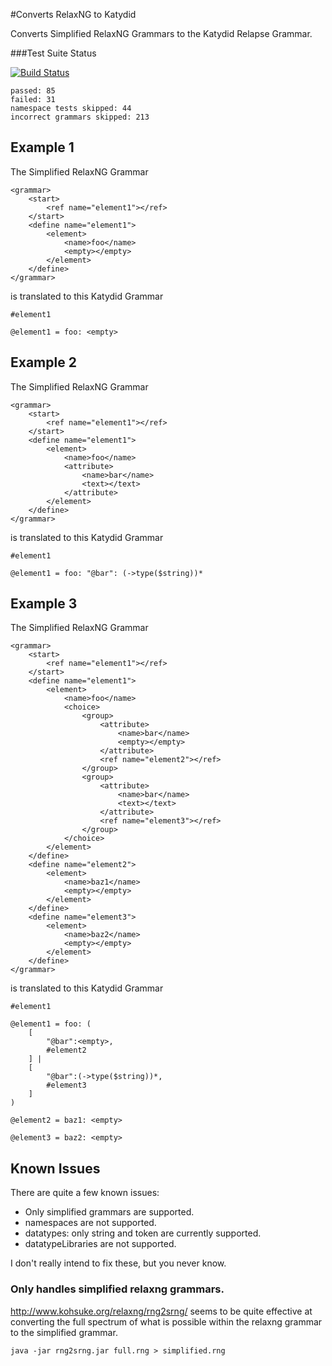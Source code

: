 #Converts RelaxNG to Katydid

Converts Simplified RelaxNG Grammars to the Katydid Relapse Grammar.

###Test Suite Status

[![Build Status](https://travis-ci.org/katydid/relaxng.svg?branch=master)](https://travis-ci.org/katydid/relaxng)

```
passed: 85
failed: 31
namespace tests skipped: 44
incorrect grammars skipped: 213
```

## Example 1

The Simplified RelaxNG Grammar

```
<grammar>
    <start>
        <ref name="element1"></ref>
    </start>
    <define name="element1">
        <element>
            <name>foo</name>
            <empty></empty>
        </element>
    </define>
</grammar>
```

is translated to this Katydid Grammar

```
#element1

@element1 = foo: <empty>
```


## Example 2

The Simplified RelaxNG Grammar

```
<grammar>
    <start>
        <ref name="element1"></ref>
    </start>
    <define name="element1">
        <element>
            <name>foo</name>
            <attribute>
                <name>bar</name>
                <text></text>
            </attribute>
        </element>
    </define>
</grammar>
```

is translated to this Katydid Grammar

```
#element1

@element1 = foo: "@bar": (->type($string))*
```

## Example 3

The Simplified RelaxNG Grammar

```
<grammar>
    <start>
        <ref name="element1"></ref>
    </start>
    <define name="element1">
        <element>
            <name>foo</name>
            <choice>
                <group>
                    <attribute>
                        <name>bar</name>
                        <empty></empty>
                    </attribute>
                    <ref name="element2"></ref>
                </group>
                <group>
                    <attribute>
                        <name>bar</name>
                        <text></text>
                    </attribute>
                    <ref name="element3"></ref>
                </group>
            </choice>
        </element>
    </define>
    <define name="element2">
        <element>
            <name>baz1</name>
            <empty></empty>
        </element>
    </define>
    <define name="element3">
        <element>
            <name>baz2</name>
            <empty></empty>
        </element>
    </define>
</grammar>
```

is translated to this Katydid Grammar

```
#element1

@element1 = foo: (
    [
        "@bar":<empty>,
        #element2
    ] |
    [
        "@bar":(->type($string))*,
        #element3
    ]
)

@element2 = baz1: <empty>

@element3 = baz2: <empty>
```

## Known Issues

There are quite a few known issues:
  - Only simplified grammars are supported.
  - namespaces are not supported.
  - datatypes: only string and token are currently supported.
  - datatypeLibraries are not supported.

I don't really intend to fix these, but you never know.

### Only handles simplified relaxng grammars.

http://www.kohsuke.org/relaxng/rng2srng/ seems to be quite effective at converting the full spectrum of what is possible within the relaxng grammar to the simplified grammar.

```
java -jar rng2srng.jar full.rng > simplified.rng
```
